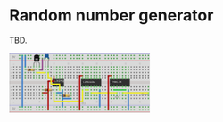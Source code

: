 Random number generator
=======================

TBD.

<img src="https://github.com/muwerk/examples/blob/master/Resources/RandomNumbers.jpg" width="50%">